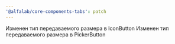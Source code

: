 ```yaml
---
'@alfalab/core-components-tabs': patch
---
```


Изменен тип передаваемого размера в IconButton
Изменен тип передаваемого размера в PickerButton
